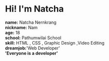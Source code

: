 # Hi! I'm Natcha

<b>name:</b> Natcha Nernkrang <br>
<b>nickname:</b> Nam <br>
<b>age:</b> 18 <br>
<b>school:</b> Pathumwilai School <br>
<b>skill:</b> HTML , CSS , Graphic Design ,Video Editing <br>
<b>dreamjob:</b>'Web Developer' <br>
<b>'Everyone is a developer'</b>
<!---
kevzen96/kevzen96 is a ✨ special ✨ repository because its `README.md` (this file) appears on your GitHub profile.
You can click the Preview link to take a look at your changes.
--->
